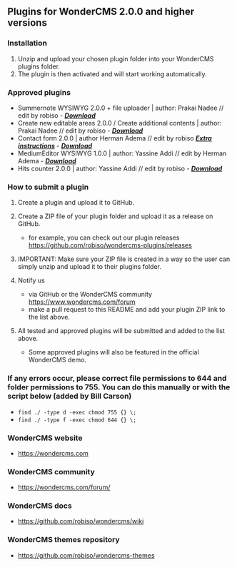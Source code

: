 ## Plugins for WonderCMS 2.0.0 and higher versions

### Installation
1. Unzip and upload your chosen plugin folder into your WonderCMS plugins folder.
2. The plugin is then activated and will start working automatically.

### Approved plugins
- Summernote WYSIWYG 2.0.0 + file uploader | author: Prakai Nadee // edit by robiso - ***[Download](https://github.com/robiso/wondercms-plugins/releases/download/Summernote/summernote.zip)***
- Create new editable areas 2.0.0 / Create additional contents | author: Prakai Nadee // edit by robiso -  ***[Download]( https://github.com/robiso/wondercms-plugins/releases/download/additional-contents/addition_contents.zip)***
- Contact form 2.0.0 | author Herman Adema // edit by robiso ***[Extra instructions](https://github.com/robiso/contact_form/releases/tag/2.0)*** -  ***[Download](https://github.com/robiso/contact_form/releases/download/2.0/contact_form.zip)***
- MediumEditor WYSIWYG 1.0.0 | author: Yassine Addi // edit by Herman Adema -  ***[Download](https://github.com/Hermadme/Medium-Editor_wonderCMS_2.x.x/archive/v1.0.0.zip)***
- Hits counter 2.0.0 | author: Yassine Addi // edit by robiso -  ***[Download](https://github.com/robiso/wondercms-plugins/releases/download/hits-counter/hits-counter.zip)***

### How to submit a plugin
1. Create a plugin and upload it to GitHub.

2. Create a ZIP file of your plugin folder and upload it as a release on GitHub.
   - for example, you can check out our plugin releases https://github.com/robiso/wondercms-plugins/releases
   
3. IMPORTANT: Make sure your ZIP file is created in a way so the user can simply unzip and upload it to their plugins folder.

4. Notify us
   - via GitHub or the WonderCMS community https://www.wondercms.com/forum
   - make a pull request to this README and add your plugin ZIP link to the list above.

5. All tested and approved plugins will be submitted and added to the list above.
   - Some approved plugins will also be featured in the official WonderCMS demo.

### If any errors occur, please correct file permissions to 644 and folder permissions to 755. You can do this manually or with the script below (added by Bill Carson)
  - `find ./ -type d -exec chmod 755 {} \;`
  - `find ./ -type f -exec chmod 644 {} \;`

### WonderCMS website
- https://wondercms.com

### WonderCMS community
- https://wondercms.com/forum/

### WonderCMS docs
- https://github.com/robiso/wondercms/wiki

### WonderCMS themes repository
- https://github.com/robiso/wondercms-themes
